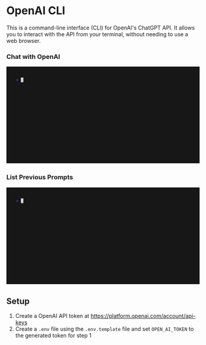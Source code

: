 # OpenAI CLI

This is a command-line interface (CLI) for OpenAI's ChatGPT API. It allows you to interact with the API from your terminal, without needing to use a web browser.

### Chat with OpenAI 
![Demo](demo.gif)
### List Previous Prompts
![List Chat](list.gif)

## Setup
1) Create a OpenAI API token at https://platform.openai.com/account/api-keys
2) Create a `.env` file using the `.env.template` file and set `OPEN_AI_TOKEN` to the generated token for step 1

